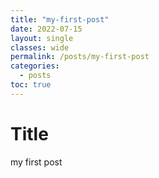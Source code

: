 ```yaml
---
title: "my-first-post"
date: 2022-07-15
layout: single
classes: wide
permalink: /posts/my-first-post
categories:
  - posts
toc: true
---
```


# Title
my first post

